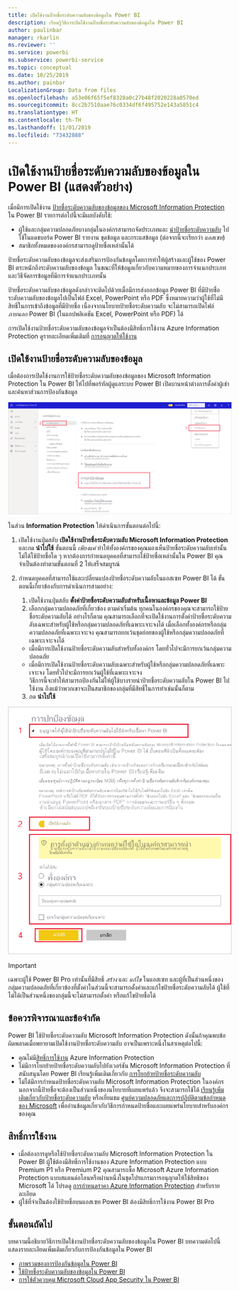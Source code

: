 ```yaml
---
title: เปิดใช้งานป้ายชื่อระดับความลับของข้อมูลใน Power BI
description: เรียนรู้วิธีการเปิดใช้งานป้ายชื่อระดับความลับของข้อมูลใน Power BI
author: paulinbar
manager: rkarlin
ms.reviewer: ''
ms.service: powerbi
ms.subservice: powerbi-service
ms.topic: conceptual
ms.date: 10/25/2019
ms.author: painbar
LocalizationGroup: Data from files
ms.openlocfilehash: a53e06f65f5ef8328a0c27b48f2020228a0570ed
ms.sourcegitcommit: 8cc2b7510aae76c0334df6f495752e143a5851c4
ms.translationtype: HT
ms.contentlocale: th-TH
ms.lasthandoff: 11/01/2019
ms.locfileid: "73432888"
---
```

# <a name="enable-data-sensitivity-labels-in-power-bi-preview"></a>เปิดใช้งานป้ายชื่อระดับความลับของข้อมูลใน Power BI (แสดงตัวอย่าง)

เมื่อมีการเปิดใช้งาน [ป้ายชื่อระดับความลับของข้อมูลของ Microsoft Information Protection](https://docs.microsoft.com/microsoft-365/compliance/sensitivity-labels) ใน Power BI รายการต่อไปนี้จะมีผลบังคับใช้:

* ผู้ใช้และกลุ่มความปลอดภัยบางกลุ่มในองค์กรสามารถจัดประเภทและ [นำป้ายชื่อระดับความลับ](../designer/service-security-apply-data-sensitivity-labels.md) ไปใช้ในแดชบอร์ด Power BI รายงาน ชุดข้อมูล และกระแสข้อมูล (ต่อจากนี้จะเรียกว่า *แอสเซท*)
* สมาชิกทั้งหมดขององค์กรสามารถดูป้ายชื่อเหล่านั้นได้

ป้ายชื่อระดับความลับของข้อมูลจะส่งเสริมการป้องกันข้อมูลโดยการทำให้ผู้สร้างและผู้ใช้ของ Power BI ตระหนักถึงระดับความลับของข้อมูล ในขณะที่ให้ข้อมูลเกี่ยวกับความหมายของการจำแนกประเภทและวิธีจัดการข้อมูลที่มีการจำแนกประเภทนั้น

ป้ายชื่อระดับความลับของข้อมูลดังกล่าวจะติดไปด้วยเมื่อมีการส่งออกข้อมูล Power BI ที่มีป้ายชื่อระดับความลับของข้อมูลไปเป็นไฟล์ Excel, PowerPoint หรือ PDF ซึ่งหมายความว่าผู้ใช้ที่ไม่มีสิทธิ์ในการเข้าถึงข้อมูลที่มีป้ายชื่อ เนื่องจากนโยบายป้ายชื่อระดับความลับ จะไม่สามารถเปิดไฟล์ *ภายนอก* Power BI (ในแอปพลิเคชัน Excel, PowerPoint หรือ PDF) ได้

การเปิดใช้งานป้ายชื่อระดับความลับของข้อมูลจำเป็นต้องมีสิทธิ์การใช้งาน Azure Information Protection ดูรายละเอียดเพิ่มเติมที่ [การอนุญาตให้ใช้งาน](#licensing)

## <a name="enable-data-sensitivity-labels"></a>เปิดใช้งานป้ายชื่อระดับความลับของข้อมูล

เมื่อต้องการเปิดใช้งานการใช้ป้ายชื่อระดับความลับของข้อมูลของ Microsoft Information Protection ใน Power BI ให้ไปที่พอร์ทัลผู้ดูแลระบบ Power BI เปิดบานหน้าต่างการตั้งค่าผู้เช่า และค้นหาส่วนการป้องกันข้อมูล

![ค้นหาส่วน Information Protection](media/service-security-enable-data-sensitivity-labels/enable-data-sensitivity-labels-01.png)

ในส่วน **Information Protection** ให้ดำเนินการขั้นตอนต่อไปนี้:
1.  เปิดใช้งานปุ่มสลับ **เปิดใช้งานป้ายชื่อระดับความลับ Microsoft Information Protection** และกด **นำไปใช้** ขั้นตอนนี้ *เพียงแค่* ทำให้ทั้งองค์กรของคุณมองเห็นป้ายชื่อระดับความลับเท่านั้น ไม่ได้ใช้ป้ายชื่อใด ๆ หากต้องการกำหนดบุคคลที่สามารถใช้ป้ายชื่อเหล่านั้นใน Power BI คุณจำเป็นต้องทำตามขั้นตอนที่ 2 ให้เสร็จสมบูรณ์
2.  กำหนดบุคคลที่สามารถใช้และเปลี่ยนแปลงป้ายชื่อระดับความลับในแอสเซท Power BI ได้ ขั้นตอนนี้เกี่ยวข้องกับการดำเนินการสามอย่าง:
    1.  เปิดใช้งานปุ่มสลับ **ตั้งค่าป้ายชื่อระดับความลับสำหรับเนื้อหาและข้อมูล Power BI**
    2.  เลือกกลุ่มความปลอดภัยที่เกี่ยวข้อง ตามค่าเริ่มต้น ทุกคนในองค์กรของคุณจะสามารถใช้ป้ายชื่อระดับความลับได้ อย่างไรก็ตาม คุณสามารถเลือกที่จะเปิดใช้งานการตั้งค่าป้ายชื่อระดับความลับเฉพาะสำหรับผู้ใช้หรือกลุ่มความปลอดภัยที่เฉพาะเจาะจงได้ เมื่อเลือกทั้งองค์กรหรือกลุ่มความปลอดภัยที่เฉพาะเจาะจง คุณสามารถยกเว้นชุดย่อยของผู้ใช้หรือกลุ่มความปลอดภัยที่เฉพาะเจาะจงได้
    * เมื่อมีการเปิดใช้งานป้ายชื่อระดับความลับสำหรับทั้งองค์กร โดยทั่วไปจะมีการยกเว้นกลุ่มความปลอดภัย
    * เมื่อมีการเปิดใช้งานป้ายชื่อระดับความลับเฉพาะสำหรับผู้ใช้หรือกลุ่มความปลอดภัยที่เฉพาะเจาะจง โดยทั่วไปจะมีการยกเว้นผู้ใช้ที่เฉพาะเจาะจง  
    วิธีการนี้จะทำให้สามารถป้องกันไม่ให้ผู้ใช้บางรายนำป้ายชื่อระดับความลับใน Power BI ไปใช้งาน ถึงแม้ว่าพวกเขาจะเป็นสมาชิกของกลุ่มที่มีสิทธิ์ในการทำเช่นนั้นก็ตาม
    
    3. กด **นำไปใช้**

![เปิดใช้งานป้ายชื่อระดับความลับ](media/service-security-enable-data-sensitivity-labels/enable-data-sensitivity-labels-02.png)

> [!IMPORTANT]
> เฉพาะผู้ใช้ Power BI Pro เท่านั้นที่มีสิทธิ์ *สร้าง* และ *แก้ไข* ในแอสเซท และผู้ที่เป็นส่วนหนึ่งของกลุ่มความปลอดภัยที่เกี่ยวข้องที่ตั้งค่าในส่วนนี้จะสามารถตั้งค่าและแก้ไขป้ายชื่อระดับความลับได้ ผู้ใช้ที่ไม่ได้เป็นส่วนหนึ่งของกลุ่มนี้จะไม่สามารถตั้งค่า หรือแก้ไขป้ายชื่อได้ 


## <a name="considerations-and-limitations"></a>ข้อควรพิจารณาและข้อจำกัด

Power BI ใช้ป้ายชื่อระดับความลับ Microsoft Information Protection ดังนั้นถ้าคุณพบข้อผิดพลาดเมื่อพยายามเปิดใช้งานป้ายชื่อระดับความลับ อาจเป็นเพราะหนึ่งในสาเหตุต่อไปนี้:

* คุณไม่มี[สิทธิ์การใช้งาน](#licensing) Azure Information Protection
* ไม่มีการโยกย้ายป้ายชื่อระดับความลับไปยังเวอร์ชัน Microsoft Information Protection ที่สนับสนุนโดย Power BI เรียนรู้เพิ่มเติมเกี่ยวกับ [การโยกย้ายป้ายชื่อระดับความลับ](https://docs.microsoft.com/azure/information-protection/configure-policy-migrate-labels)
* ไม่ได้มีการกำหนดป้ายชื่อระดับความลับ Microsoft Information Protection ในองค์กร นอกจากนี้ป้ายชื่อจะต้องเป็นส่วนหนึ่งของนโยบายที่เผยแพร่แล้ว จึงจะสามารถใช้ได้ [เรียนรู้เพิ่มเติมเกี่ยวกับป้ายชื่อระดับความลับ](https://docs.microsoft.com/Office365/SecurityCompliance/sensitivity-labels) หรือเยี่ยมชม [ศูนย์ความปลอดภัยและการปฏิบัติตามข้อกำหนดของ Microsoft](https://sip.protection.office.com/sensitivity?flight=EnableMIPLabels) เพื่ออ่านข้อมูลเกี่ยวกับวิธีการกำหนดป้ายชื่อและเผยแพร่นโยบายสำหรับองค์กรของคุณ

## <a name="licensing"></a>สิทธิ์การใช้งาน

* เมื่อต้องการดูหรือใช้ป้ายชื่อระดับความลับ Microsoft Information Protection ใน Power BI ผู้ใช้ต้องมีสิทธิ์การใช้งานของ Azure Information Protection แบบ Premium P1 หรือ Premium P2 คุณสามารถซื้อ Microsoft Azure Information Protection แบบสแตนด์อโลนหรือผ่านหนึ่งในชุดโปรแกรมการอนุญาตให้ใช้สิทธิของ Microsoft ได้ โปรดดู [การกำหนดราคา Azure Information Protection](https://azure.microsoft.com/pricing/details/information-protection/) สำหรับรายละเอียด
* ผู้ใช้ที่จำเป็นต้องใช้ป้ายชื่อบนแอสเซท Power BI ต้องมีสิทธิ์การใช้งาน Power BI Pro


## <a name="next-steps"></a>ขั้นตอนถัดไป

บทความนี้อธิบายวิธีการเปิดใช้งานป้ายชื่อระดับความลับของข้อมูลใน Power BI บทความต่อไปนี้แสดงรายละเอียดเพิ่มเติมเกี่ยวกับการป้องกันข้อมูลใน Power BI 

* [ภาพรวมของการป้องกันข้อมูลใน Power BI](service-security-data-protection-overview.md)
* [ใช้ป้ายชื่อระดับความลับของข้อมูลใน Power BI](../designer/service-security-apply-data-sensitivity-labels.md)
* [การใช้ตัวควบคุม Microsoft Cloud App Security ใน Power BI](service-security-using-microsoft-cloud-app-security-controls.md)